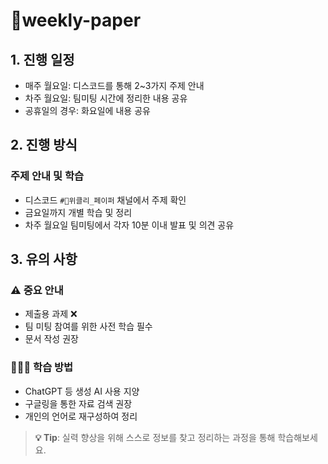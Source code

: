 # 📄weekly-paper

## 1. 진행 일정
- 매주 월요일: 디스코드를 통해 2~3가지 주제 안내
- 차주 월요일: 팀미팅 시간에 정리한 내용 공유
- 공휴일의 경우: 화요일에 내용 공유

## 2. 진행 방식

### 주제 안내 및 학습
- 디스코드 `#📄위클리_페이퍼` 채널에서 주제 확인
- 금요일까지 개별 학습 및 정리
- 차주 월요일 팀미팅에서 각자 10분 이내 발표 및 의견 공유

## 3. 유의 사항

### ⚠️ 중요 안내
- 제출용 과제 ❌
- 팀 미팅 참여를 위한 사전 학습 필수
- 문서 작성 권장

### 🧑🏻‍💻 학습 방법
- ChatGPT 등 생성 AI 사용 지양
- 구글링을 통한 자료 검색 권장
- 개인의 언어로 재구성하여 정리

> **💡 Tip**: 실력 향상을 위해 스스로 정보를 찾고 정리하는 과정을 통해 학습해보세요.
